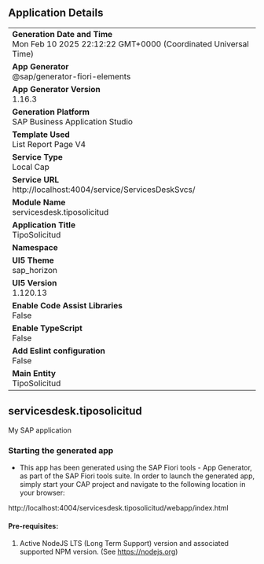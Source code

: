 ## Application Details
|               |
| ------------- |
|**Generation Date and Time**<br>Mon Feb 10 2025 22:12:22 GMT+0000 (Coordinated Universal Time)|
|**App Generator**<br>@sap/generator-fiori-elements|
|**App Generator Version**<br>1.16.3|
|**Generation Platform**<br>SAP Business Application Studio|
|**Template Used**<br>List Report Page V4|
|**Service Type**<br>Local Cap|
|**Service URL**<br>http://localhost:4004/service/ServicesDeskSvcs/|
|**Module Name**<br>servicesdesk.tiposolicitud|
|**Application Title**<br>TipoSolicitud|
|**Namespace**<br>|
|**UI5 Theme**<br>sap_horizon|
|**UI5 Version**<br>1.120.13|
|**Enable Code Assist Libraries**<br>False|
|**Enable TypeScript**<br>False|
|**Add Eslint configuration**<br>False|
|**Main Entity**<br>TipoSolicitud|

## servicesdesk.tiposolicitud

My SAP application

### Starting the generated app

-   This app has been generated using the SAP Fiori tools - App Generator, as part of the SAP Fiori tools suite.  In order to launch the generated app, simply start your CAP project and navigate to the following location in your browser:

http://localhost:4004/servicesdesk.tiposolicitud/webapp/index.html

#### Pre-requisites:

1. Active NodeJS LTS (Long Term Support) version and associated supported NPM version.  (See https://nodejs.org)


